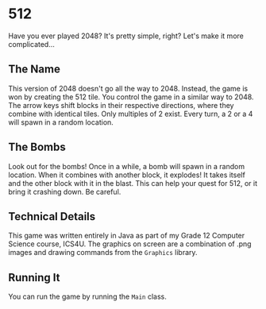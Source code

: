 # 512
Have you ever played 2048? It's pretty simple, right? Let's make it more complicated...

## The Name
This version of 2048 doesn't go all the way to 2048. Instead, the game is won by creating the 512 tile. You control the game in a similar way to 2048. The arrow keys shift blocks in their respective directions, where they combine with identical tiles. Only multiples of 2 exist. Every turn, a 2 or a 4 will spawn in a random location. 

## The Bombs
Look out for the bombs! Once in a while, a bomb will spawn in a random location. When it combines with another block, it explodes! It takes itself and the other block with it in the blast. This can help your quest for 512, or it bring it crashing down. Be careful.

## Technical Details
This game was written entirely in Java as part of my Grade 12 Computer Science course, ICS4U. The graphics on screen are a combination of .png images and drawing commands from the `Graphics` library. 

## Running It
You can run the game by running the `Main` class.
